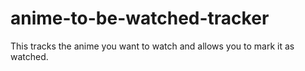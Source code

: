 # anime-to-be-watched-tracker
This tracks the anime you want to watch and allows you to mark it as watched.
